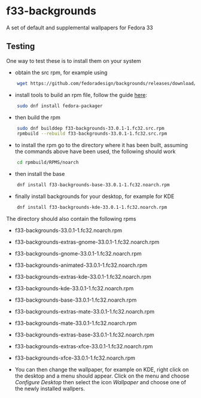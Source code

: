 # f33-backgrounds
A set of default and supplemental wallpapers for Fedora 33

## Testing

One way to test these is to install them on your system
* obtain the src rpm, for example using
```bash
    wget https://github.com/fedoradesign/backgrounds/releases/download/v33.0.1/f33-backgrounds-33.0.1-1.fc32.src.rpm
```
* install tools to build an rpm file, follow the guide [here](https://fedoramagazine.org/how-rpm-packages-are-made-the-source-rpm/):
```bash
    sudo dnf install fedora-packager
```    
* then build the rpm
```bash
    sudo dnf builddep f33-backgrounds-33.0.1-1.fc32.src.rpm
    rpmbuild --rebuild f33-backgrounds-33.0.1-1.fc32.src.rpm
```
* to install the rpm go to the directory where it has been built, assuming the commands above have been used, the following should work
```bash
    cd rpmbuild/RPMS/noarch
```
* then install the base
```bash    
    dnf install f33-backgrounds-base-33.0.1-1.fc32.noarch.rpm
```
* finally install backgrounds for your desktop, for example for KDE 
```bash
    dnf install f33-backgrounds-kde-33.0.1-1.fc32.noarch.rpm
```

The directory should also contain the following rpms

   * f33-backgrounds-33.0.1-1.fc32.noarch.rpm              
   * f33-backgrounds-extras-gnome-33.0.1-1.fc32.noarch.rpm  
   * f33-backgrounds-gnome-33.0.1-1.fc32.noarch.rpm
   * f33-backgrounds-animated-33.0.1-1.fc32.noarch.rpm     
   * f33-backgrounds-extras-kde-33.0.1-1.fc32.noarch.rpm    
   * f33-backgrounds-kde-33.0.1-1.fc32.noarch.rpm
   * f33-backgrounds-base-33.0.1-1.fc32.noarch.rpm         
   * f33-backgrounds-extras-mate-33.0.1-1.fc32.noarch.rpm   
   * f33-backgrounds-mate-33.0.1-1.fc32.noarch.rpm
   * f33-backgrounds-extras-base-33.0.1-1.fc32.noarch.rpm  
   * f33-backgrounds-extras-xfce-33.0.1-1.fc32.noarch.rpm   
   * f33-backgrounds-xfce-33.0.1-1.fc32.noarch.rpm

* You can then change the wallpaper, for example on KDE, right click on the desktop and a menu should appear. Click on the menu and choose *Configure Desktop* then select the icon *Wallpaper* and choose one of the newly installed wallpers.
   
